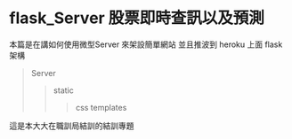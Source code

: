 # flask_Server 股票即時查訊以及預測
本篇是在講如何使用微型Server 來架設簡單網站 並且推波到 heroku 上面
flask 架構
>Server
>>static
>>>css
>>templates






這是本大大在職訓局結訓的結訓專題
